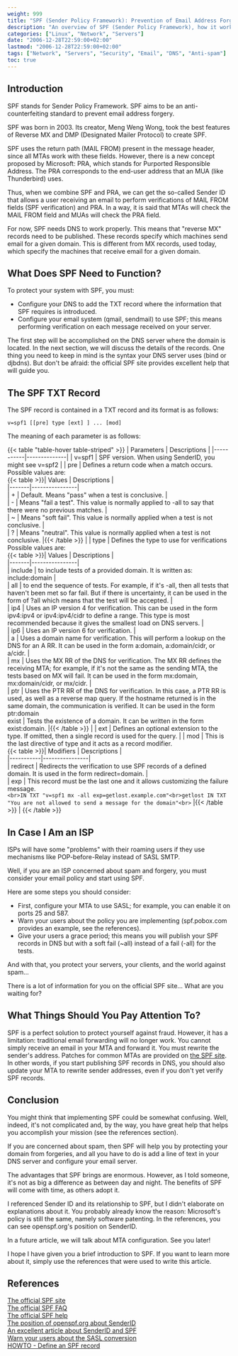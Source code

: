 ```yaml
---
weight: 999
title: "SPF (Sender Policy Framework): Prevention of Email Address Forgery"
description: "An overview of SPF (Sender Policy Framework), how it works, what it needs to function, and how to configure it to prevent email address forgery."
categories: ["Linux", "Network", "Servers"]
date: "2006-12-28T22:59:00+02:00"
lastmod: "2006-12-28T22:59:00+02:00"
tags: ["Network", "Servers", "Security", "Email", "DNS", "Anti-spam"]
toc: true
---
```


## Introduction

SPF stands for Sender Policy Framework. SPF aims to be an anti-counterfeiting standard to prevent email address forgery.

SPF was born in 2003. Its creator, Meng Weng Wong, took the best features of Reverse MX and DMP (Designated Mailer Protocol) to create SPF.

SPF uses the return path (MAIL FROM) present in the message header, since all MTAs work with these fields. However, there is a new concept proposed by Microsoft: PRA, which stands for Purported Responsible Address. The PRA corresponds to the end-user address that an MUA (like Thunderbird) uses.

Thus, when we combine SPF and PRA, we can get the so-called Sender ID that allows a user receiving an email to perform verifications of MAIL FROM fields (SPF verification) and PRA. In a way, it is said that MTAs will check the MAIL FROM field and MUAs will check the PRA field.

For now, SPF needs DNS to work properly. This means that "reverse MX" records need to be published. These records specify which machines send email for a given domain. This is different from MX records, used today, which specify the machines that receive email for a given domain.

## What Does SPF Need to Function?

To protect your system with SPF, you must:

* Configure your DNS to add the TXT record where the information that SPF requires is introduced.
* Configure your email system (qmail, sendmail) to use SPF; this means performing verification on each message received on your server.

The first step will be accomplished on the DNS server where the domain is located. In the next section, we will discuss the details of the records. One thing you need to keep in mind is the syntax your DNS server uses (bind or djbdns). But don't be afraid: the official SPF site provides excellent help that will guide you.

## The SPF TXT Record

The SPF record is contained in a TXT record and its format is as follows:

```
v=spf1 [[pre] type [ext] ] ... [mod]
```

The meaning of each parameter is as follows:

{{< table "table-hover table-striped" >}}
| Parameters | Descriptions |
|-----------|--------------|
| v=spf1 | SPF version. When using SenderID, you might see v=spf2 |
| pre | Defines a return code when a match occurs.<br>Possible values are:<br>{{< table >}}| Values | Descriptions |<br>|-------|----------------|<br>| + | Default. Means "pass" when a test is conclusive. |<br>| - | Means "fail a test". This value is normally applied to -all to say that there were no previous matches. |<br>| ~ | Means "soft fail". This value is normally applied when a test is not conclusive. |<br>| ? | Means "neutral". This value is normally applied when a test is not conclusive. |{{< /table >}} |
| type | Defines the type to use for verifications<br>Possible values are:<br>{{< table >}}| Values | Descriptions |<br>|-------|----------------|<br>| include | to include tests of a provided domain. It is written as: include:domain |<br>| all | to end the sequence of tests. For example, if it's -all, then all tests that haven't been met so far fail. But if there is uncertainty, it can be used in the form of ?all which means that the test will be accepted. |<br>| ip4 | Uses an IP version 4 for verification. This can be used in the form ipv4:ipv4 or ipv4:ipv4/cidr to define a range. This type is most recommended because it gives the smallest load on DNS servers. |<br>| ip6 | Uses an IP version 6 for verification. |<br>| a | Uses a domain name for verification. This will perform a lookup on the DNS for an A RR. It can be used in the form a:domain, a:domain/cidr, or a/cidr. |<br>| mx | Uses the MX RR of the DNS for verification. The MX RR defines the receiving MTA; for example, if it's not the same as the sending MTA, the tests based on MX will fail. It can be used in the form mx:domain, mx:domain/cidr, or mx/cidr. |<br>| ptr | Uses the PTR RR of the DNS for verification. In this case, a PTR RR is used, as well as a reverse map query. If the hostname returned is in the same domain, the communication is verified. It can be used in the form ptr:domain<br>exist | Tests the existence of a domain. It can be written in the form exist:domain. |{{< /table >}} |
| ext | Defines an optional extension to the type. If omitted, then a single record is used for the query. |
| mod | This is the last directive of type and it acts as a record modifier.<br>{{< table >}}| Modifiers | Descriptions |<br>|-----------|----------------|<br>| redirect | Redirects the verification to use SPF records of a defined domain. It is used in the form redirect=domain. |<br>| exp | This record must be the last one and it allows customizing the failure message.<br>```<br>IN TXT "v=spf1 mx -all exp=getlost.example.com"<br>getlost IN TXT "You are not allowed to send a message for the domain"<br>``` |{{< /table >}} |
{{< /table >}}

## In Case I Am an ISP

ISPs will have some "problems" with their roaming users if they use mechanisms like POP-before-Relay instead of SASL SMTP.

Well, if you are an ISP concerned about spam and forgery, you must consider your email policy and start using SPF.

Here are some steps you should consider:

* First, configure your MTA to use SASL; for example, you can enable it on ports 25 and 587.
* Warn your users about the policy you are implementing (spf.pobox.com provides an example, see the references).
* Give your users a grace period; this means you will publish your SPF records in DNS but with a soft fail (~all) instead of a fail (-all) for the tests.

And with that, you protect your servers, your clients, and the world against spam...

There is a lot of information for you on the official SPF site... What are you waiting for?

## What Things Should You Pay Attention To?

SPF is a perfect solution to protect yourself against fraud. However, it has a limitation: traditional email forwarding will no longer work. You cannot simply receive an email in your MTA and forward it. You must rewrite the sender's address. Patches for common MTAs are provided on [the SPF site](https://spf.pobox.com/downloads.html). In other words, if you start publishing SPF records in DNS, you should also update your MTA to rewrite sender addresses, even if you don't yet verify SPF records.

## Conclusion

You might think that implementing SPF could be somewhat confusing. Well, indeed, it's not complicated and, by the way, you have great help that helps you accomplish your mission (see the references section).

If you are concerned about spam, then SPF will help you by protecting your domain from forgeries, and all you have to do is add a line of text in your DNS server and configure your email server.

The advantages that SPF brings are enormous. However, as I told someone, it's not as big a difference as between day and night. The benefits of SPF will come with time, as others adopt it.

I referenced Sender ID and its relationship to SPF, but I didn't elaborate on explanations about it. You probably already know the reason: Microsoft's policy is still the same, namely software patenting. In the references, you can see openspf.org's position on SenderID.

In a future article, we will talk about MTA configuration. See you later!

I hope I have given you a brief introduction to SPF. If you want to learn more about it, simply use the references that were used to write this article.

## References

[The official SPF site](https://spf.pobox.com/)  
[The official SPF FAQ](https://spf.pobox.com/faq.html)  
[The official SPF help](https://spf.pobox.com/wizard.html)  
[The position of openspf.org about SenderID](https://www.openspf.org/OpenSPF_community_position_v101.html)  
[An excellent article about SenderID and SPF](https://trends.newsforge.com/article.pl?sid=04/08/26/1326244&tid=29)  
[Warn your users about the SASL conversion](https://spf.pobox.com/saslconversion.html)  
[HOWTO - Define an SPF record](https://www.zytrax.com/books/dns/ch9/spf.html)
